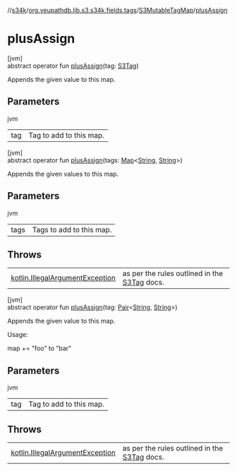 //[s34k](../../../index.md)/[org.veupathdb.lib.s3.s34k.fields.tags](../index.md)/[S3MutableTagMap](index.md)/[plusAssign](plus-assign.md)

# plusAssign

[jvm]\
abstract operator fun [plusAssign](plus-assign.md)(tag: [S3Tag](../../org.veupathdb.lib.s3.s34k/-s3-tag/index.md))

Appends the given value to this map.

## Parameters

jvm

| | |
|---|---|
| tag | Tag to add to this map. |

[jvm]\
abstract operator fun [plusAssign](plus-assign.md)(tags: [Map](https://kotlinlang.org/api/latest/jvm/stdlib/kotlin.collections/-map/index.html)&lt;[String](https://kotlinlang.org/api/latest/jvm/stdlib/kotlin/-string/index.html), [String](https://kotlinlang.org/api/latest/jvm/stdlib/kotlin/-string/index.html)&gt;)

Appends the given values to this map.

## Parameters

jvm

| | |
|---|---|
| tags | Tags to add to this map. |

## Throws

| | |
|---|---|
| [kotlin.IllegalArgumentException](https://kotlinlang.org/api/latest/jvm/stdlib/kotlin/-illegal-argument-exception/index.html) | as per the rules outlined in the [S3Tag](../../org.veupathdb.lib.s3.s34k/-s3-tag/index.md) docs. |

[jvm]\
abstract operator fun [plusAssign](plus-assign.md)(tag: [Pair](https://kotlinlang.org/api/latest/jvm/stdlib/kotlin/-pair/index.html)&lt;[String](https://kotlinlang.org/api/latest/jvm/stdlib/kotlin/-string/index.html), [String](https://kotlinlang.org/api/latest/jvm/stdlib/kotlin/-string/index.html)&gt;)

Appends the given value to this map.

Usage:

map += "foo" to "bar"

## Parameters

jvm

| | |
|---|---|
| tag | Tag to add to this map. |

## Throws

| | |
|---|---|
| [kotlin.IllegalArgumentException](https://kotlinlang.org/api/latest/jvm/stdlib/kotlin/-illegal-argument-exception/index.html) | as per the rules outlined in the [S3Tag](../../org.veupathdb.lib.s3.s34k/-s3-tag/index.md) docs. |
